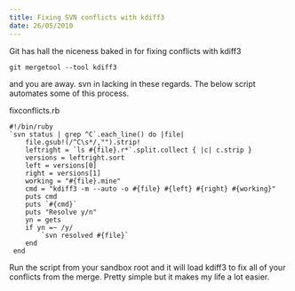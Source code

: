 ```yaml
--- 
title: Fixing SVN conflicts with kdiff3
date: 26/05/2010
--- 
```


Git has hall the niceness baked in for fixing conflicts with kdiff3

    git mergetool --tool kdiff3

and you are away. svn in lacking in these regards. The below script 
automates some of this process.

fixconflicts.rb

    #!/bin/ruby
    `svn status | grep ^C`.each_line() do |file|
        file.gsub!(/^C\s*/,"").strip!
        leftright = `ls #{file}.r*`.split.collect { |c| c.strip }
        versions = leftright.sort
        left = versions[0]
        right = versions[1]
        working = "#{file}.mine"
        cmd = "kdiff3 -m --auto -o #{file} #{left} #{right} #{working}"
        puts cmd
        puts `#{cmd}`
        puts "Resolve y/n"
        yn = gets
        if yn =~ /y/
            `svn resolved #{file}`
        end
     end

Run the script from your sandbox root and it will load kdiff3 to fix
all of your conflicts from the merge. Pretty simple but it makes
my life a lot easier.


    



